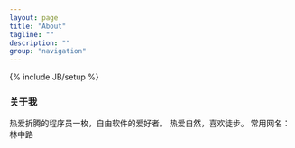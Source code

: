 ```yaml
---
layout: page
title: "About"
tagline: ""
description: ""
group: "navigation"
---
```

{% include JB/setup %}

### 关于我

热爱折腾的程序员一枚，自由软件的爱好者。
热爱自然，喜欢徒步。
常用网名：林中路
